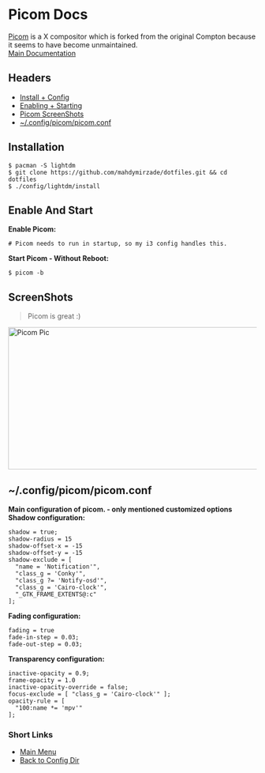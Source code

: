 # Picom Docs
[Picom](https://github.com/yshui/picom) is a X compositor which is forked from the original Compton because it seems to have become unmaintained.<br/>
[Main Documentation](https://github.com/yshui/picom/blob/next/README.md)

## Headers
- [Install + Config](#installation)
- [Enabling + Starting](#enable-and-start)
- [Picom ScreenShots](#screenshots)
- [~/.config/picom/picom.conf](#configpicompicomconf)

## Installation
```
$ pacman -S lightdm
$ git clone https://github.com/mahdymirzade/dotfiles.git && cd dotfiles
$ ./config/lightdm/install
```

## Enable And Start
**Enable Picom:**
```
# Picom needs to run in startup, so my i3 config handles this.
```
**Start Picom - Without Reboot:**
```
$ picom -b
```

## ScreenShots
> Picom is great :)

<img src="https://raw.githubusercontent.com/mahdymirzade/mahdymirzade/main/assets/dotfiles/picom.png" alt="Picom Pic" width="512" height="288">

## ~/.config/picom/picom.conf
**Main configuration of picom. - only mentioned customized options**
**Shadow configuration:**
```
shadow = true;
shadow-radius = 15
shadow-offset-x = -15
shadow-offset-y = -15
shadow-exclude = [
  "name = 'Notification'",
  "class_g = 'Conky'",
  "class_g ?= 'Notify-osd'",
  "class_g = 'Cairo-clock'",
  "_GTK_FRAME_EXTENTS@:c"
];
```
**Fading configuration:**
```
fading = true
fade-in-step = 0.03;
fade-out-step = 0.03;
```
**Transparency configuration:**
```
inactive-opacity = 0.9;
frame-opacity = 1.0
inactive-opacity-override = false;
focus-exclude = [ "class_g = 'Cairo-clock'" ];
opacity-rule = [
  "100:name *= 'mpv'"
];
```


### Short Links
- [Main Menu](./../../../../)
- [Back to Config Dir](./../)
